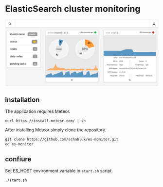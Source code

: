 # ElasticSearch cluster monitoring

![](https://raw.githubusercontent.com/schabluk/es-monitor/master/public/img/monitor.png)

## installation

The application requires Meteor.

```
curl https://install.meteor.com/ | sh
```

After installing Meteor simply clone the repository.

```
git clone https://github.com/schabluk/es-monitor.git
cd es-monitor
```

## confiure
Set ES_HOST environment variable in `start.sh` script.

```
./start.sh
```
